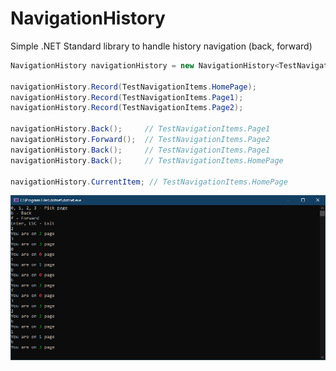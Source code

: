 # NavigationHistory
Simple .NET Standard library to handle history navigation (back, forward)

```csharp
NavigationHistory navigationHistory = new NavigationHistory<TestNavigationItem>();

navigationHistory.Record(TestNavigationItems.HomePage);
navigationHistory.Record(TestNavigationItems.Page1);
navigationHistory.Record(TestNavigationItems.Page2);

navigationHistory.Back();     // TestNavigationItems.Page1
navigationHistory.Forward();  // TestNavigationItems.Page2
navigationHistory.Back();     // TestNavigationItems.Page1
navigationHistory.Back();     // TestNavigationItems.HomePage

navigationHistory.CurrentItem; // TestNavigationItems.HomePage
```

![Console visualization](demo.png)
